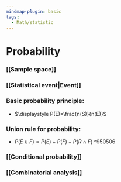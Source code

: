 ```yaml
---
mindmap-plugin: basic
tags:
  - Math/statistic
---
```

# Probability
### [[Sample space]]

### [[Statistical event|Event]]

### Basic probability principle: 
- $\displaystyle P(E)=\frac{n(S)}{n(E)}$
<!--ID: 1708098044050-->

### Union rule for probability: 
- $P(E\cup F)=P(E)+P(F)-P(R\cap F)$ ^950506
<!--ID: 1708098044052-->

### [[Conditional probability]]
### [[Combinatorial analysis]]
